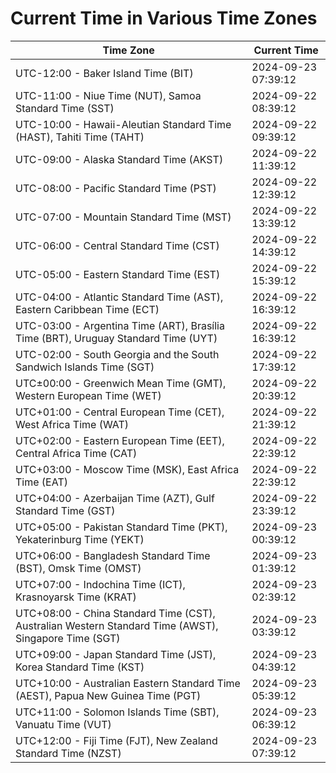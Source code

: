 # Current Time in Various Time Zones

| Time Zone | Current Time |
|-----------|--------------|
| UTC-12:00 - Baker Island Time (BIT) | 2024-09-23 07:39:12 |
| UTC-11:00 - Niue Time (NUT), Samoa Standard Time (SST) | 2024-09-22 08:39:12 |
| UTC-10:00 - Hawaii-Aleutian Standard Time (HAST), Tahiti Time (TAHT) | 2024-09-22 09:39:12 |
| UTC-09:00 - Alaska Standard Time (AKST) | 2024-09-22 11:39:12 |
| UTC-08:00 - Pacific Standard Time (PST) | 2024-09-22 12:39:12 |
| UTC-07:00 - Mountain Standard Time (MST) | 2024-09-22 13:39:12 |
| UTC-06:00 - Central Standard Time (CST) | 2024-09-22 14:39:12 |
| UTC-05:00 - Eastern Standard Time (EST) | 2024-09-22 15:39:12 |
| UTC-04:00 - Atlantic Standard Time (AST), Eastern Caribbean Time (ECT) | 2024-09-22 16:39:12 |
| UTC-03:00 - Argentina Time (ART), Brasília Time (BRT), Uruguay Standard Time (UYT) | 2024-09-22 16:39:12 |
| UTC-02:00 - South Georgia and the South Sandwich Islands Time (SGT) | 2024-09-22 17:39:12 |
| UTC±00:00 - Greenwich Mean Time (GMT), Western European Time (WET) | 2024-09-22 20:39:12 |
| UTC+01:00 - Central European Time (CET), West Africa Time (WAT) | 2024-09-22 21:39:12 |
| UTC+02:00 - Eastern European Time (EET), Central Africa Time (CAT) | 2024-09-22 22:39:12 |
| UTC+03:00 - Moscow Time (MSK), East Africa Time (EAT) | 2024-09-22 22:39:12 |
| UTC+04:00 - Azerbaijan Time (AZT), Gulf Standard Time (GST) | 2024-09-22 23:39:12 |
| UTC+05:00 - Pakistan Standard Time (PKT), Yekaterinburg Time (YEKT) | 2024-09-23 00:39:12 |
| UTC+06:00 - Bangladesh Standard Time (BST), Omsk Time (OMST) | 2024-09-23 01:39:12 |
| UTC+07:00 - Indochina Time (ICT), Krasnoyarsk Time (KRAT) | 2024-09-23 02:39:12 |
| UTC+08:00 - China Standard Time (CST), Australian Western Standard Time (AWST), Singapore Time (SGT) | 2024-09-23 03:39:12 |
| UTC+09:00 - Japan Standard Time (JST), Korea Standard Time (KST) | 2024-09-23 04:39:12 |
| UTC+10:00 - Australian Eastern Standard Time (AEST), Papua New Guinea Time (PGT) | 2024-09-23 05:39:12 |
| UTC+11:00 - Solomon Islands Time (SBT), Vanuatu Time (VUT) | 2024-09-23 06:39:12 |
| UTC+12:00 - Fiji Time (FJT), New Zealand Standard Time (NZST) | 2024-09-23 07:39:12 |
